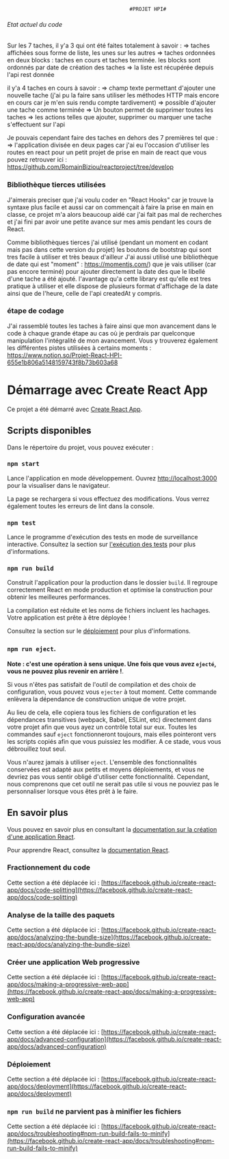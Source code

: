                                             #PROJET HPI#



###### Etat actuel du code

Sur les 7 taches, il y'a 3 qui ont été faites totalement à savoir :
=> taches affichées sous forme de liste, les unes sur les autres
=> taches ordonnées en deux blocks : taches en cours et taches terminée. les blocks sont ordonnés par date de création des taches
=> la liste est récupérée depuis l'api rest donnée

il y'a 4 taches en cours à savoir :
=> champ texte permettant d'ajouter une nouvelle tache (j'ai pu la faire sans utiliser les méthodes HTTP mais encore en cours car je m'en suis rendu compte tardivement)
=> possible d'ajouter une tache comme terminée
=> Un bouton permet de supprimer toutes les taches
=> les actions telles que ajouter, supprimer ou marquer une tache s'effectuent sur l'api

Je pouvais cependant faire des taches en dehors des 7 premières tel que :
=> l'application divisée en deux pages car j'ai eu l'occasion d'utiliser les routes en react pour un petit projet de prise en main de react que vous pouvez retrouver ici : https://github.com/RomainBiziou/reactproject/tree/develop

### Bibliothèque tierces utilisées

J'aimerais preciser que j'ai voulu coder en "React Hooks" car je trouve la syntaxe plus facile et aussi car on commençait à faire la prise en main en classe, ce projet m'a alors beaucoup aidé car j'ai fait pas mal de recherches et j'ai fini par avoir une petite avance sur mes amis pendant les cours de React.

Comme bibliothèques tierces j'ai utilisé (pendant un moment en codant mais pas dans cette version du projet) les boutons de bootstrap qui sont tres facile à utiliser et très beaux d'ailleur
J'ai aussi utilisé une bibliothèque de date qui est "moment" : https://momentjs.com/) que je vais utiliser (car pas encore terminé) pour ajouter directement la date des que le libellé d'une tache a été ajouté. l'avantage qu'a cette library est qu'elle est tres pratique à utiliser et elle dispose de plusieurs format d'affichage de la date ainsi que de l'heure, celle de l'api createdAt y compris.

### étape de codage

J'ai rassemblé toutes les taches à faire ainsi que mon avancement dans le code à chaque grande étape au cas où je perdrais par quelconque manipulation l'intégralité de mon avancement.
Vous y trouverez également les différentes pistes utilisées à certains moments : https://www.notion.so/Projet-React-HPI-655e1b806a5148159743f8b73b603a68

# Démarrage avec Create React App

Ce projet a été démarré avec [Create React App](https://github.com/facebook/create-react-app).

## Scripts disponibles

Dans le répertoire du projet, vous pouvez exécuter :

### `npm start`

Lance l'application en mode développement.
Ouvrez [http://localhost:3000](http://localhost:3000) pour la visualiser dans le navigateur.

La page se rechargera si vous effectuez des modifications.
Vous verrez également toutes les erreurs de lint dans la console.

### `npm test`

Lance le programme d'exécution des tests en mode de surveillance interactive.
Consultez la section sur [l'exécution des tests](https://facebook.github.io/create-react-app/docs/running-tests) pour plus d'informations.

### `npm run build`

Construit l'application pour la production dans le dossier `build`.
Il regroupe correctement React en mode production et optimise la construction pour obtenir les meilleures performances.

La compilation est réduite et les noms de fichiers incluent les hachages.
Votre application est prête à être déployée !

Consultez la section sur le [déploiement](https://facebook.github.io/create-react-app/docs/deployment) pour plus d'informations.

### `npm run eject`.

**Note : c'est une opération à sens unique. Une fois que vous avez `ejecté`, vous ne pouvez plus revenir en arrière !**.

Si vous n'êtes pas satisfait de l'outil de compilation et des choix de configuration, vous pouvez vous `ejecter` à tout moment. Cette commande enlèvera la dépendance de construction unique de votre projet.

Au lieu de cela, elle copiera tous les fichiers de configuration et les dépendances transitives (webpack, Babel, ESLint, etc) directement dans votre projet afin que vous ayez un contrôle total sur eux. Toutes les commandes sauf `eject` fonctionneront toujours, mais elles pointeront vers les scripts copiés afin que vous puissiez les modifier. A ce stade, vous vous débrouillez tout seul.

Vous n'aurez jamais à utiliser `eject`. L'ensemble des fonctionnalités conservées est adapté aux petits et moyens déploiements, et vous ne devriez pas vous sentir obligé d'utiliser cette fonctionnalité. Cependant, nous comprenons que cet outil ne serait pas utile si vous ne pouviez pas le personnaliser lorsque vous êtes prêt à le faire.

## En savoir plus

Vous pouvez en savoir plus en consultant la [documentation sur la création d'une application React](https://facebook.github.io/create-react-app/docs/getting-started).

Pour apprendre React, consultez la [documentation React](https://reactjs.org/).

### Fractionnement du code

Cette section a été déplacée ici : [https://facebook.github.io/create-react-app/docs/code-splitting](https://facebook.github.io/create-react-app/docs/code-splitting)

### Analyse de la taille des paquets

Cette section a été déplacée ici : [https://facebook.github.io/create-react-app/docs/analyzing-the-bundle-size](https://facebook.github.io/create-react-app/docs/analyzing-the-bundle-size)

### Créer une application Web progressive

Cette section a été déplacée ici : [https://facebook.github.io/create-react-app/docs/making-a-progressive-web-app](https://facebook.github.io/create-react-app/docs/making-a-progressive-web-app)

### Configuration avancée

Cette section a été déplacée ici : [https://facebook.github.io/create-react-app/docs/advanced-configuration](https://facebook.github.io/create-react-app/docs/advanced-configuration)

### Déploiement

Cette section a été déplacée ici : [https://facebook.github.io/create-react-app/docs/deployment](https://facebook.github.io/create-react-app/docs/deployment)

### `npm run build` ne parvient pas à minifier les fichiers

Cette section a été déplacée ici : [https://facebook.github.io/create-react-app/docs/troubleshooting#npm-run-build-fails-to-minify](https://facebook.github.io/create-react-app/docs/troubleshooting#npm-run-build-fails-to-minify)
